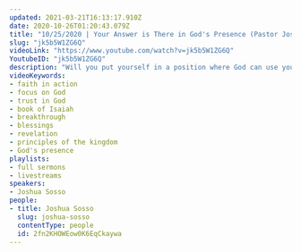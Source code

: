 ```yaml
---
updated: 2021-03-21T16:13:17.910Z
date: 2020-10-26T01:20:43.079Z
title: "10/25/2020 | Your Answer is There in God's Presence (Pastor Joshua Sosso)"
slug: "jk5b5W1ZG6Q"
videoLink: "https://www.youtube.com/watch?v=jk5b5W1ZG6Q"
YoutubeID: "jk5b5W1ZG6Q"
description: "Will you put yourself in a position where God can use you? Pastor Josh discusses Isaiah 6 and how when Isaiah went into the presence of God, it was there that he received instructions directly from God. As leaders, we need to stop depending on others for breakthrough or relying on the anointing of others. We need to seek God out ourselves. Always focus on His Holy presence, because when we experience this, we can stand before nations or in uncomfortable situations and not be moved. This sermon was delivered by Pastor Josh Sosso at Freedom Fellowship Church International on October 25, 2020."
videoKeywords:
- faith in action
- focus on God
- trust in God
- book of Isaiah
- breakthrough
- blessings
- revelation
- principles of the kingdom
- God's presence
playlists:
- full sermons
- livestreams
speakers:
- Joshua Sosso
people:
- title: Joshua Sosso
  slug: joshua-sosso
  contentType: people
  id: 2fn2KHOWEow0K6EqCkaywa
---
```

